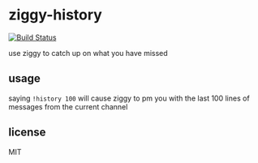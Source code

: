 ziggy-history
====

[![Build Status](https://travis-ci.org/jammaloo/ziggy-history.svg?branch=master)](https://travis-ci.org/jammaloo/ziggy-history)

use ziggy to catch up on what you have missed

## usage

saying `!history 100` will cause ziggy to pm you with the last 100 lines of
messages from the current channel

## license

MIT
